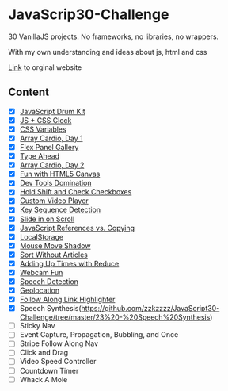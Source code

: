 # JavaScrip30-Challenge

30 VanillaJS projects. No frameworks, no libraries, no wrappers.

With my own understanding and ideas about js, html and css

[Link](https://javascript30.com/) to orginal website

## Content
 - [x] [JavaScript Drum Kit](https://github.com/zzkzzzz/JavaScript30-Challenge/tree/master/01%20-%20Drum%20Kit)
 - [x] [JS + CSS Clock](https://github.com/zzkzzzz/JavaScript30-Challenge/tree/master/02%20-%20JS%20and%20CSS%20Clock)
 - [x] [CSS Variables](https://github.com/zzkzzzz/JavaScript30-Challenge/tree/master/03%20-%20CSS%20Variables)
 - [x] [Array Cardio, Day 1](https://github.com/zzkzzzz/JavaScript30-Challenge/tree/master/04%20-%20Array%20Cardio%20Day%201)
 - [x] [Flex Panel Gallery](https://github.com/zzkzzzz/JavaScript30-Challenge/tree/master/05%20-%20Flex%20Panel%20Gallery)
 - [x] [Type Ahead](https://github.com/zzkzzzz/JavaScript30-Challenge/tree/master/06%20-%20Type%20Ahead)
 - [x] [Array Cardio, Day 2](https://github.com/zzkzzzz/JavaScript30-Challenge/tree/master/07%20-%20Array%20Cardio%20Day%202)
 - [x] [Fun with HTML5 Canvas](https://github.com/zzkzzzz/JavaScript30-Challenge/tree/master/08%20-%20Fun%20with%20HTML5%20Canvas)
 - [x] [Dev Tools Domination](https://github.com/zzkzzzz/JavaScript30-Challenge/tree/master/09%20-%20Dev%20Tools%20Domination)
 - [x] [Hold Shift and Check Checkboxes](https://github.com/zzkzzzz/JavaScript30-Challenge/tree/master/10%20-%20Hold%20Shift%20and%20Check%20Checkboxes)
 - [x] [Custom Video Player](https://github.com/zzkzzzz/JavaScript30-Challenge/tree/master/11%20-%20Custom%20Video%20Player)
 - [x] [Key Sequence Detection](https://github.com/zzkzzzz/JavaScript30-Challenge/tree/master/12%20-%20Key%20Sequence%20Detection)
 - [x] [Slide in on Scroll](https://github.com/zzkzzzz/JavaScript30-Challenge/tree/master/13%20-%20Slide%20in%20on%20Scroll)
 - [x] [JavaScript References vs. Copying](https://github.com/zzkzzzz/JavaScript30-Challenge/tree/master/14%20-%20JavaScript%20References%20VS%20Copying)
 - [x] [LocalStorage](https://github.com/zzkzzzz/JavaScript30-Challenge/tree/master/15%20-%20LocalStorage)
 - [x] [Mouse Move Shadow](https://github.com/zzkzzzz/JavaScript30-Challenge/tree/master/16%20-%20Mouse%20Move%20Shadow)
 - [x] [Sort Without Articles](https://github.com/zzkzzzz/JavaScript30-Challenge/tree/master/17%20-%20Sort%20Without%20Articles)
 - [x] [Adding Up Times with Reduce](https://github.com/zzkzzzz/JavaScript30-Challenge/tree/master/18%20-%20Adding%20Up%20Times%20with%20Reduce)
 - [x] [Webcam Fun](https://github.com/zzkzzzz/JavaScript30-Challenge/tree/master/19%20-%20Webcam%20Fun)
 - [x] [Speech Detection](https://github.com/zzkzzzz/JavaScript30-Challenge/tree/master/20%20-%20Speech%20Detection)
 - [x] [Geolocation](https://github.com/zzkzzzz/JavaScript30-Challenge/tree/master/21%20-%20Geolocation)
 - [x] [Follow Along Link Highlighter](https://github.com/zzkzzzz/JavaScript30-Challenge/tree/master/22%20-%20Follow%20Along%20Link%20Highlighter)
 - [x] Speech Synthesis(https://github.com/zzkzzzz/JavaScript30-Challenge/tree/master/23%20-%20Speech%20Synthesis)
 - [ ] Sticky Nav
 - [ ] Event Capture, Propagation, Bubbling, and Once
 - [ ] Stripe Follow Along Nav
 - [ ] Click and Drag
 - [ ] Video Speed Controller
 - [ ] Countdown Timer
 - [ ] Whack A Mole
